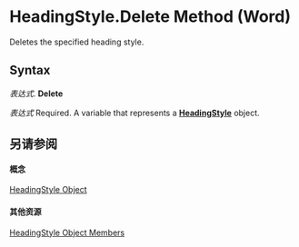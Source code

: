 
# HeadingStyle.Delete Method (Word)

Deletes the specified heading style.


## Syntax

 _表达式_. **Delete**

 _表达式_ Required. A variable that represents a **[HeadingStyle](d57e68ce-4c8b-0063-5077-82462451f336.md)** object.


## 另请参阅


#### 概念


[HeadingStyle Object](d57e68ce-4c8b-0063-5077-82462451f336.md)
#### 其他资源


[HeadingStyle Object Members](http://msdn.microsoft.com/library/424b2f0f-911f-e2ab-e917-8a225ed3f8ff%28Office.15%29.aspx)